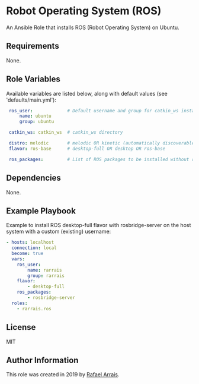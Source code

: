 Robot Operating System (ROS)
=========

An Ansible Role that installs ROS (Robot Operating System) on Ubuntu.

Requirements
------------

None.

Role Variables
--------------

Available variables are listed below, along with default values (see 'defaults/main.yml'):

   ```yaml
    ros_user:             # Default username and group for catkin_ws installation
        name: ubuntu       
        group: ubuntu

    catkin_ws: catkin_ws  # catkin_ws directory

    distro: melodic       # melodic OR kinetic (automatically discoverable according to Ubuntu version)
    flavor: ros-base      # desktop-full OR desktop OR ros-base

    ros_packages:         # List of ROS packages to be installed without ros-<distro> prefix (see example)
   ```

Dependencies
------------

None.

Example Playbook
----------------

Example to install ROS desktop-full flavor with rosbridge-server on the host system with a custom (existing) username:

   ```yaml
   - hosts: localhost
     connection: local
     become: true
     vars:
       ros_user:
           name: rarrais
           group: rarrais
       flavor:
           - desktop-full
       ros_packages:
           - rosbridge-server
     roles:
       - rarrais.ros
   ```


License
-------

MIT

Author Information
------------------

This role was created in 2019 by [Rafael Arrais](https://github.com/rarrais).
